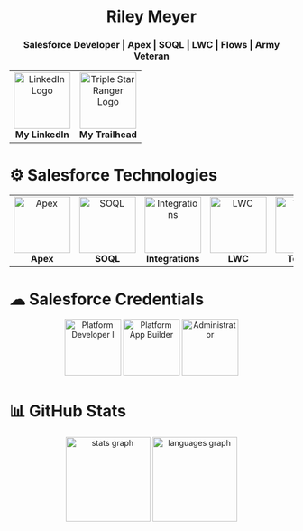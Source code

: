 <h1 align="center"> Riley Meyer </h1>
<h3 align="center"> Salesforce Developer | Apex | SOQL | LWC | Flows | Army Veteran </h3>

<div align="center">
<table>
  <tr style="border:0px;" >
    <td align="center" style="border:0px;">
        <a href="https://linkedin.com/in/rileymeye1" target="_blank">
          <img src="https://img.shields.io/badge/LinkedIn-%230077B5.svg?logo=linkedin&logoColor=white" alt="LinkedIn Logo" style="width: 100px;"/>
        </a>
        <br>
        <b>My LinkedIn</b>
    </td>
    <td align="center" style="border:0px;">
        <a href="https://www.salesforce.com/trailblazer/rileymeye1" target="_blank">
        <img src="https://res.cloudinary.com/trailhead/image/upload/public-trailhead/assets/images/ranks/triple-star-ranger.png" alt="Triple Star Ranger Logo" style="width: 100px;"/>
        </a>
        <br>
        <b>My Trailhead</b>
    </td>
  </tr>
</table>
</div>

# ⚙ Salesforce Technologies

<table width="100%" style="border:0px;" align="center">
  <tr style="border:0px;" >
    <td align="center" style="border:0px;"><img src="https://res.cloudinary.com/hy4kyit2a/f_auto,fl_lossy,q_70/learn/modules/apex_database/fab27840d343cc13934e9cf1f4a41dbc_badge.png" alt="Apex" style="width: 100px;"/><br><b>Apex</b></td>
    <td align="center" style="border:0px;"><img src="https://res.cloudinary.com/hy4kyit2a/f_auto,fl_lossy,q_70/learn/modules/soql-for-admins/04607670444dbbe5aac7e77bc03c4fd1_badge.png" alt="SOQL" style="width: 100px;"/><br><b>SOQL</b></td>
    <td align="center" style="border:0px;"><img src="https://res.cloudinary.com/hy4kyit2a/f_auto,fl_lossy,q_70/learn/modules/apex_integration_services/06d0e8f1f5b59f14d070f0f6e86dc5bd_badge.png" alt="Integrations" style="width: 100px;"/><br><b>Integrations</b></td>
    <td align="center" style="border:0px;"><img src="https://res.cloudinary.com/hy4kyit2a/f_auto,fl_lossy,q_70/learn/modules/lightning-web-components-basics/5cec7279d13ac36ab5ddbffae3035337_badge.png" alt="LWC" style="width: 100px;"/><br><b>LWC</b></td>
    <td align="center" style="border:0px;"><img src="https://developer.salesforce.com/resource/images/trailhead/badges/modules/trailhead_module_performance-troubleshooting-in-lwc.png" alt="Testing" style="width: 100px;"/><br><b>Testing</b></td>
    <td align="center" style="border:0px;"><img src="https://res.cloudinary.com/hy4kyit2a/f_auto,fl_lossy,q_70/learn/projects/quickstart-vscode-salesforce/a884f9ae6802649bf19065787ec0bb29_badge.png" alt="SFDX" style="width: 100px;"/><br><b>SFDX</b></td>
  </tr>
</table>

# ☁ Salesforce Credentials

<div align="center">
  <img src="https://developer.salesforce.com/resources2/certification-site/images/Certifications-logo/Platform-Developer-I.png" height="100" alt="Platform Developer I"/>
  <img src="https://developer.salesforce.com/resources2/certification-site/images/Certifications-logo/Platform-App-Builder.png" height="100" alt="Platform App Builder"/>
  <img src="https://developer.salesforce.com/resources2/certification-site/images/Certifications-logo/Administrator.png" height="100" alt="Administrator"/>
</div>

# 📊 GitHub Stats

<div align="center">
  <img src="https://github-readme-stats.vercel.app/api?username=rileymeye1&hide_title=false&hide_rank=true&show_icons=true&include_all_commits=true&count_private=true&disable_animations=false&theme=dracula&locale=en&hide_border=false" height="150" alt="stats graph"  />
  <img src="https://github-readme-stats.vercel.app/api/top-langs?username=rileymeye1&locale=en&hide_title=false&layout=compact&card_width=320&langs_count=5&theme=dracula&hide_border=false" height="150" alt="languages graph"  />
</div>

<!---
rileymeye1/rileymeye1 is a ✨ special ✨ repository because its `README.md` (this file) appears on your GitHub profile.
You can click the Preview link to take a look at your changes.
--->
